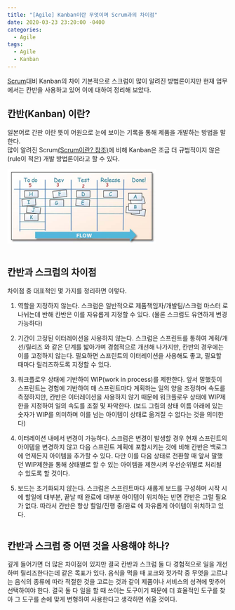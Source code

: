 ```yaml
---
title: "[Agile] Kanban이란 무엇이며 Scrum과의 차이점"
date: 2020-03-23 23:20:00 -0400
categories:
  - Agile
tags:
  - Agile
  - Kanban
---
```


[Scrum](https://dal-pi.github.io/agile/agile-scrum/)대비 Kanban의 차이
기본적으로 스크럼이 많이 알려진 방법론이지만 현재 업무에서는 칸반을 사용하고 있어 이에 대하여 정리해 보았다.

## 칸반(Kanban) 이란?

일본어로 간판 이란 뜻이 어원으로 눈에 보이는 기록을 통해 제품을 개발하는 방법을 말한다.<br/>
많이 알려진 Scrum[(Scrum이란? 참조)](https://dal-pi.github.io/agile/agile-scrum/)에 비해 Kanban은 조금 더 규범적이지 않은(rule이 적은) 개발 방법론이라고 할 수 있다.

![](/assets/images/kanban/kanban_board.png)
<br/><br/>

## 칸반과 스크럼의 차이점
차이점 중 대표적인 몇 가지를 정리하면 이렇다.

1. 역할을 지정하지 않는다.
스크럼은 일반적으로 제품책임자/개발팀/스크럼 마스터 로 나뉘는데 반해 칸반은 이를 자유롭게 지정할 수 있다. (물론 스크럼도 유연하게 변경 가능하다)

2. 기간이 고정된 이터레이션을 사용하지 않는다.
스크럼은 스프린트를 통하여 계획/개선/릴리즈 와 같은 단계를 밟아가며 경험적으로 개선해 나가지만, 칸반의 경우에는 이를 고정하지 않는다. 필요하면 스프린트의 이터레이션을 사용해도 좋고, 필요할 때마다 릴리즈하도록 지정할 수 있다.

3.  워크플로우 상태에 기반하여 WIP(work in process)를 제한한다.
앞서 말했듯이 스프린트는 경험에 기반하여 매 스프린트마다 계획하는 일의 양을 조정하며 속도를 측정하지만, 칸반은 이터레이션을 사용하지 않기 때문에 워크플로우 상태에 WIP제한을 지정하여 일의 속도를 조절 및 파악한다. (보드 그림의 상태 이름 아래에 있는 숫자가 WIP를 의미하며 이를 넘는 아이템이 상태로 옮겨질 수 없다는 것을 의미한다)

4.  이터레이션 내에서 변경이 가능하다.
스크럼은 변경이 발생할 경우 현재 스프린트의 아이템을 변경하지 않고 다음 스프린트 계획에 포함시키는 것에 비해 칸반은 백로그에 언제든지 아이템을 추가할 수 있다. 다만 이를 다음 상태로 전환할 때 앞서 말했던 WIP제한을 통해 상태별로 할 수 있는 아이템을 제한시켜 우선순위별로 처리될 수 있도록 할 것이다.

5. 보드는 초기화되지 않는다.
스크럼은 스프린트마다 새롭게 보드를 구성하며 시작 시에 할일에 대부분, 끝날 때 완료에 대부분 아이템이 위치하는 반면 칸반은 그럴 필요가 없다. 따라서 칸반은 항상 할일/진행 중/완료 에 자유롭게 아이템이 위치하고 있다.
<br/><br/>

## 칸반과 스크럼 중 어떤 것을 사용해야 하나?
깊게 들어가면 더 많은 차이점이 있지만 결국 칸반과 스크럼 둘 다 경험적으로 일을 개선하며 릴리즈한다는데 같은 목표가 있다. 음식을 먹을 때 포크와 젓가락 중 무엇을 고르냐는 음식의 종류에 따라 적절한 것을 고르는 것과 같이 제품이나 서비스의 성격에 맞추어 선택하여야 한다. 결국 둘 다 일을 할 때 쓰이는 도구이기 때문에 더 효율적인 도구를 찾아 그 도구를 손에 맞게 변형하여 사용한다고 생각하면 쉬울 것이다.
